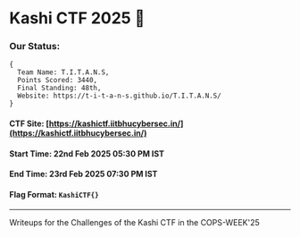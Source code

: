 # Kashi CTF 2025 🚩

### Our Status: 
```
{
  Team Name: T.I.T.A.N.S,
  Points Scored: 3440,
  Final Standing: 48th,
  Website: https://t-i-t-a-n-s.github.io/T.I.T.A.N.S/
}
```

#### CTF Site: [https://kashictf.iitbhucybersec.in/](https://kashictf.iitbhucybersec.in/)

#### Start Time: 22nd Feb 2025 05:30 PM IST
#### End Time: 23rd Feb 2025 07:30 PM IST

#### Flag Format: `KashiCTF{}`

---

Writeups for the Challenges of the Kashi CTF in the COPS-WEEK'25
